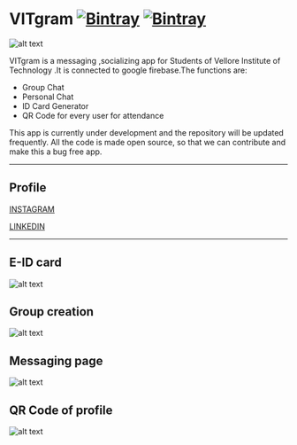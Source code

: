 # VITgram  [![Bintray](https://img.shields.io/twitter/url?label=Follow&style=social&url=https%3A%2F%2Ftwitter.com%2FAryanDokania)](https://bintray.com/blocke/releases/scalajack) [![Bintray](https://img.shields.io/github/followers/imaryandokania?style=social)](https://bintray.com/blocke/releases/scalajack)

![alt text](https://github.com/imaryandokania/VITgram/blob/master/VITgram.PNG)

VITgram is a messaging ,socializing app for Students of Vellore Institute of Technology .It is connected to google firebase.The functions are:

- Group Chat
- Personal Chat
- ID Card Generator
- QR Code for every user for attendance

This app is currently under development and the repository will be updated frequently.
All the code is made open source, so that we can contribute and make this a bug free app.

-------------------------------------------
## Profile

[INSTAGRAM](https://www.instagram.com/theinsane.programmer/)

[LINKEDIN](https://www.linkedin.com/in/aryan-dokania-14436b159)

----------------

## E-ID card

![alt text](https://github.com/imaryandokania/VITgram/blob/master/Prototype/E-ID%20generator.jpeg)

## Group creation 

![alt text](https://github.com/imaryandokania/VITgram/blob/master/Prototype/Groups.jpeg)

## Messaging page

![alt text](https://github.com/imaryandokania/VITgram/blob/master/Prototype/Instant%20messaging.jpeg)


## QR Code of profile

![alt text](https://github.com/imaryandokania/VITgram/blob/master/Prototype/qrcodeapi.jpeg)
